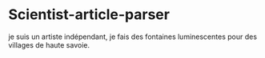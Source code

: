 # Scientist-article-parser

je suis un artiste indépendant, je fais des fontaines luminescentes pour des villages de haute savoie.
